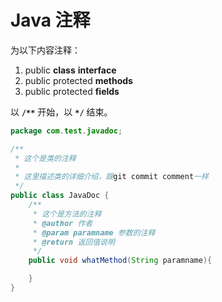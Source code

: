 # Java 注释

为以下内容注释：

1. public **class** **interface**
2. public protected **methods**
3. public protected **fields**

以 **`/**`** 开始，以 **`*/`** 结束。

```java
package com.test.javadoc;

/**
 * 这个是类的注释
 *
 * 这里描述类的详细介绍，跟git commit comment一样
 */
public class JavaDoc {
    /**
     * 这个是方法的注释
     * @author 作者
     * @param paramname 参数的注释
     * @return 返回值说明
     */
    public void whatMethod(String paramname){

    }
}
```